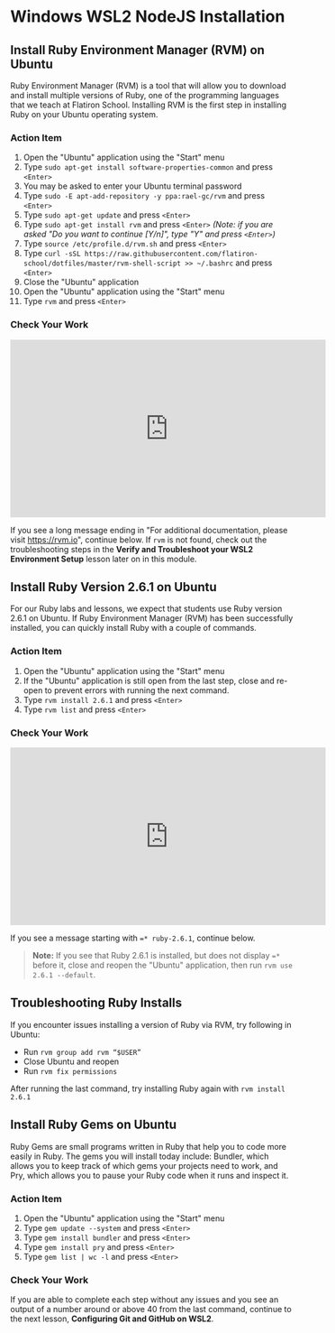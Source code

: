 # Windows WSL2 NodeJS Installation

## Install Ruby Environment Manager (RVM) on Ubuntu

Ruby Environment Manager (RVM) is a tool that will allow you to download and
install multiple versions of Ruby, one of the programming languages that we
teach at Flatiron School. Installing RVM is the first step in installing Ruby on
your Ubuntu operating system.

### Action Item

1. Open the "Ubuntu" application using the "Start" menu
2. Type `sudo apt-get install software-properties-common` and press `<Enter>`
3. You may be asked to enter your Ubuntu terminal password
4. Type `sudo -E apt-add-repository -y ppa:rael-gc/rvm` and press `<Enter>`
5. Type `sudo apt-get update` and press `<Enter>`
6. Type `sudo apt-get install rvm` and press `<Enter>` _(Note: if you are asked
   "Do you want to continue [Y/n]", type "Y" and press `<Enter>`)_
7. Type `source /etc/profile.d/rvm.sh` and press `<Enter>`
8. Type `curl -sSL https://raw.githubusercontent.com/flatiron-school/dotfiles/master/rvm-shell-script >> ~/.bashrc` and press `<Enter>`
9. Close the "Ubuntu" application
10. Open the "Ubuntu" application using the "Start" menu
11. Type `rvm` and press `<Enter>`

### Check Your Work

<iframe width="560" height="315" src="https://www.youtube.com/embed/GErkBvGIGu0" frameborder="0" allow="accelerometer; autoplay; clipboard-write; encrypted-media; gyroscope; picture-in-picture" allowfullscreen></iframe>

If you see a long message ending in "For additional documentation, please visit
https://rvm.io", continue below. If `rvm` is not found, check out the
troubleshooting steps in the **Verify and Troubleshoot your WSL2 Environment
Setup** lesson later on in this module.

## Install Ruby Version 2.6.1 on Ubuntu

For our Ruby labs and lessons, we expect that students use Ruby version 2.6.1 on
Ubuntu. If Ruby Environment Manager (RVM) has been successfully installed, you
can quickly install Ruby with a couple of commands.

### Action Item

1. Open the "Ubuntu" application using the "Start" menu
2. If the "Ubuntu" application is still open from the last step, close and
   re-open to prevent errors with running the next command.
3. Type `rvm install 2.6.1` and press `<Enter>`
4. Type `rvm list` and press `<Enter>`

### Check Your Work

<iframe width="560" height="315" src="https://www.youtube.com/embed/RVwo7RPviNI" frameborder="0" allow="accelerometer; autoplay; clipboard-write; encrypted-media; gyroscope; picture-in-picture" allowfullscreen></iframe>

If you see a message starting with `=* ruby-2.6.1`, continue below.

> **Note:** If you see that Ruby 2.6.1 is installed, but does not display
> `=*` before it, close and reopen the "Ubuntu" application, then run
> `rvm use 2.6.1 --default`.

## Troubleshooting Ruby Installs

If you encounter issues installing a version of Ruby via RVM, try following in Ubuntu: 

- Run `rvm group add rvm “$USER”`
- Close Ubuntu and reopen
- Run `rvm fix permissions`
 
After running the last command, try installing Ruby again with `rvm install 2.6.1`

## Install Ruby Gems on Ubuntu

Ruby Gems are small programs written in Ruby that help you to code more easily
in Ruby. The gems you will install today include: Bundler, which allows you to
keep track of which gems your projects need to work, and Pry, which allows you to
pause your Ruby code when it runs and inspect it.

### Action Item

1. Open the "Ubuntu" application using the "Start" menu
2. Type `gem update --system` and press `<Enter>`
3. Type `gem install bundler` and press `<Enter>`
4. Type `gem install pry` and press `<Enter>`
8. Type `gem list | wc -l` and press `<Enter>`

### Check Your Work

If you are able to complete each step without any issues and you see an output
of a number around or above 40 from the last command, continue to the next lesson,
**Configuring Git and GitHub on WSL2**.

